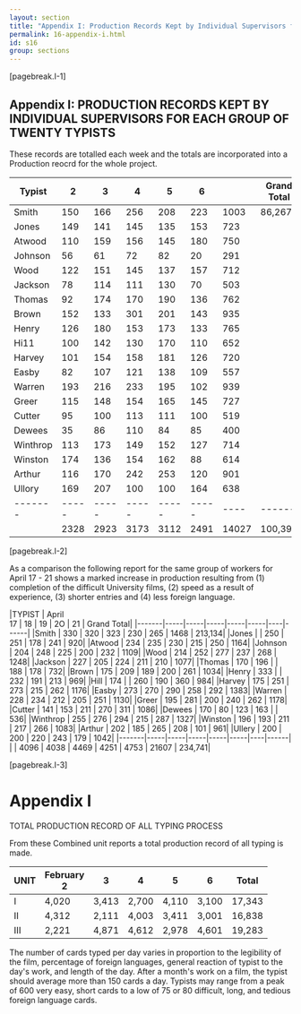 ```yaml
---
layout: section
title: "Appendix I: Production Records Kept by Individual Supervisors for Each Group of Twenty Typists"
permalink: 16-appendix-i.html
id: s16
group: sections
---
```


[pagebreak.I-1]

## Appendix I: PRODUCTION RECORDS KEPT BY INDIVIDUAL SUPERVISORS FOR EACH GROUP OF TWENTY TYPISTS

These records are totalled each week and the totals are
incorporated into a Production reocrd for the whole project.

| Typist | 2 | 3 | 4 | 5 | 6 | | Grand Total|
|--------|---|---|---|---|---|-|------------|
|Smith | 150 | 166 | 256 | 208 | 223 | 1003 | 86,267|
|Jones | 149 | 141 | 145 | 135 | 153 | 723|
|Atwood | 110 | 159 | 156 | 145 | 180 | 750|
|Johnson | 56 | 61 | 72 | 82 | 20 | 291|
|Wood | 122 | 151 | 145 | 137 | 157 | 712|
|Jackson | 78 | 114 | 111 | 130 | 70 | 503|
|Thomas | 92 | 174 | 170 | 190 | 136 | 762|
|Brown | 152 | 133 | 301 | 201 | 143 | 935|
|Henry | 126 | 180 | 153 | 173 | 133 | 765|
|Hi11 | 100 | 142 | 130 | 170 | 110 | 652|
|Harvey | 101 | 154 | 158 | 181 | 126 | 720|
|Easby | 82 | 107 | 121 | 138 | 109 | 557|
|Warren | 193 | 216 | 233 | 195 | 102 | 939|
|Greer | 115 | 148 | 154 | 165 | 145 | 727|
|Cutter | 95 | 100 | 113 | 111 | 100 | 519|
|Dewees | 35 | 86 | 110 | 84 | 85 | 400|
|Winthrop | 113 | 173 | 149 | 152 | 127 | 714|
|Winston | 174 | 136 | 154 | 162 | 88 | 614|
|Arthur | 116 | 170 | 242 | 253 | 120 | 901|
|Ullory | 169 | 207 | 100 | 100 | 164 | 638|
|-------|-----|-----|-----|-----|-----|----|------|
|       | 2328 | 2923 | 3173 | 3112 | 2491 | 14027 | 100,394 |

[pagebreak.I-2]

As a comparison the following report for the same group of workers for
April 17 - 21 shows a marked increase in production resulting from (1) completion of the difficult University films, (2) speed as a result of experience, (3)
shorter entries and (4) less foreign language.



|TYPIST | April<br>17 | 18 | 19 | 2O | 21 | Grand Total|
|-------|-----|-----|-----|-----|-----|----|------|
|Smith | 330 | 320 | 323 | 230 | 265 | 1468 | 213,134|
|Jones |  | 250 | 251 | 178 | 241 | 920|
|Atwood | 234 | 235 | 230 | 215 | 250 | 1164|
|Johnson | 204 | 248 | 225 | 200 | 232 | 1109|
|Wood | 214 | 252 | 277 | 237 | 268 | 1248|
|Jackson | 227 | 205 | 224 | 211 | 210 | 1077|
|Thomas | 170 | 196 |  | 188 | 178 | 732|
|Brown | 175 | 209 | 189 | 200 | 261 | 1034|
|Henry | 333 |  | 232 | 191 | 213 | 969|
|Hill | 174 |  | 260 | 190 | 360 | 984|
|Harvey | 175 | 251 | 273 | 215 | 262 | 1176|
|Easby | 273 | 270 | 290 | 258 | 292 | 1383|
|Warren | 228 | 234 | 212 | 205 | 251 | 1130|
|Greer | 195 | 281 | 200 | 240 | 262 | 1178|
|Cutter | 141 | 153 | 211 | 270 | 311 | 1086|
|Dewees | 170 | 80 | 123 | 163 |  | 536|
|Winthrop | 255 | 276 | 294 | 215 | 287 | 1327|
|Winston | 196 | 193 | 211 | 217 | 266 | 1083|
|Arthur | 202 | 185 | 265 | 208 | 101 | 961|
|Ullery | 200 | 200 | 220 | 243 | 179 | 1042|
|-------|-----|-----|-----|-----|-----|----|------|
|       | 4096 | 4038 | 4469 | 4251 | 4753 | 21607 | 234,741|

[pagebreak.I-3]

# Appendix I 

TOTAL PRODUCTION RECORD OF ALL TYPING PROCESS

From these Combined unit reports a total production record of all typing
is made.

|UNIT | February<br>2 | 3 | 4 | 5 | 6 | Total |
|-----|---------------|---|---|---|---|-------|
|I | 4,020 | 3,413 | 2,700 | 4,110 | 3,100 | 17,343 |
|II | 4,312 | 2,111 | 4,003 | 3,411 | 3,001 | 16,838 |
|III | 2,221 | 4,871 | 4,612 | 2,978 | 4,601 | 19,283 |
 
The number of cards typed per day varies in proportion to the legibility
of the film, percentage of foreign languages, general reaction of typist to the
day's work, and length of the day. After a month's work on a film, the typist
should average more than 150 cards a day. Typists may range from a peak of
600 very easy, short cards to a low of 75 or 80 difficult, long, and tedious
foreign language cards.

